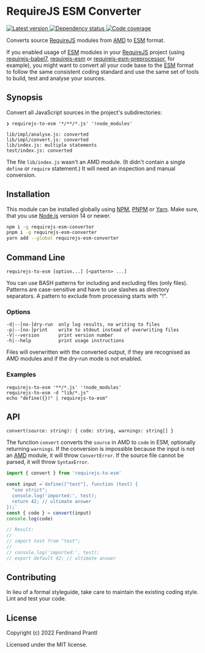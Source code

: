 # RequireJS ESM Converter

[![Latest version](https://img.shields.io/npm/v/requirejs-esm-converter)
 ![Dependency status](https://img.shields.io/librariesio/release/npm/requirejs-esm-converter)
](https://www.npmjs.com/package/requirejs-esm-converter)
[![Code coverage](https://codecov.io/gh/prantlf/requirejs-esm-converter/branch/master/graph/badge.svg)](https://codecov.io/gh/prantlf/requirejs-esm-converter)

Converts source [RequireJS] modules from [AMD] to [ESM] format.

If you enabled usage of [ESM] modules in your [RequireJS] project (using [requirejs-babel7], [requirejs-esm] or [requirejs-esm-preprocessor], for example), you might want to convert all your code base to the [ESM] format to follow the same consistent coding standard and use the same set of tools to build, test and analyse your sources.

## Synopsis

Convert all JavaScript sources in the project's subdirectories:

    ❯ requirejs-to-esm '*/**/*.js' '!node_modules'

    lib/impl/analyse.js: converted
    lib/impl/convert.js: converted
    lib/index.js: multiple statements
    test/index.js: converted

The file `lib/index.js` wasn't an AMD module. (It didn't contain a single `define` or `require` statement.) It will need an inspection and manual conversion.

## Installation

This module can be installed globally using [NPM], [PNPM] or [Yarn]. Make sure, that you use [Node.js] version 14 or newer.

```sh
npm i -g requirejs-esm-converter
pnpm i -g requirejs-esm-converter
yarn add --global requirejs-esm-converter
```

## Command Line

    requirejs-to-esm [option...] [<pattern> ...]

You can use BASH patterns for including and excluding files (only files).
Patterns are case-sensitive and have to use slashes as directory separators.
A pattern to exclude from processing starts with "!".

### Options

    -d|--[no-]dry-run  only log results, no writing to files
    -p|--[no-]print    write to stdout instead of overwriting files
    -V|--version       print version number
    -h|--help          print usage instructions

Files will overwritten with the converted output, if they are recognised
as AMD modules and if the dry-run mode is not enabled.

### Examples

    requirejs-to-esm '**/*.js' '!node_modules'
    requirejs-to-esm -d "lib/*.js"
    echo "define({})" | requirejs-to-esm"

## API

    convert(source: string): { code: string, warnings: string[] }

The function `convert` converts the `source` in AMD to `code` in ESM, optionally returning `warnings`. If the conversion is impossible because the input is not an [AMD] module, it will throw `ConvertError`. If the source file cannot be parsed, it will throw `SyntaxError`.

```js
import { convert } from 'requirejs-to-esm'

const input =`define(["test"], function (test) {
  "use strict";
  console.log('imported:', test);
  return 42; // ultimate answer
});`
const { code } = convert(input)
console.log(code)

// Result:
//
// import test from "test";
//
// console.log('imported:', test);
// export default 42; // ultimate answer
```

## Contributing

In lieu of a formal styleguide, take care to maintain the existing coding style. Lint and test your code.

## License

Copyright (c) 2022 Ferdinand Prantl

Licensed under the MIT license.

[RequireJS]: http://requirejs.org
[AMD]: https://github.com/amdjs/amdjs-api/blob/master/AMD.md#amd
[ESM]: https://developer.mozilla.org/en-US/docs/Web/JavaScript/Guide/Modules
[requirejs-babel7]: https://www.npmjs.com/package/requirejs-babel7
[requirejs-esm]: https://www.npmjs.com/package/requirejs-esm
[requirejs-esm-preprocessor]: https://www.npmjs.com/package/requirejs-esm-preprocessor
[Node.js]: http://nodejs.org/
[NPM]: https://www.npmjs.com/
[PNPM]: https://pnpm.io/
[Yarn]: https://yarnpkg.com/
